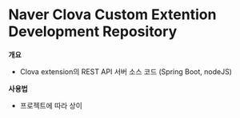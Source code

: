 # Naver Clova Custom Extention Development Repository
**개요**

- Clova extension의 REST API 서버 소스 코드 (Spring Boot, nodeJS)

**사용법**

- 프로젝트에 따라 상이


